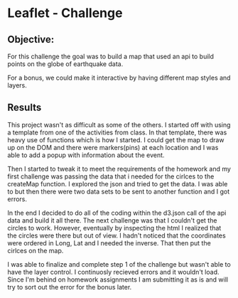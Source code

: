 # Leaflet - Challenge	

## Objective:
For this challenge the goal was to build a map that used an api to build points on the globe of earthquake data.  

For a bonus, we could make it interactive by having different map styles and layers.

## Results

This project wasn't as difficult as some of the others.  I started off with using a template from one of the activities from class. In that template, there was heavy use of functions which is how I started.  I could get the map to draw up on the DOM and there were markers(pins) at each location and I was able to add a popup with information about the event.

Then I started to tweak it to meet the requirements of the homework and my first challenge was passing the data that i needed for the cirlces to the createMap function.  I explored the json and tried to get the data.  I was able to but then there were two data sets to be sent to another function and I got errors.

In the end I decided to do all of the coding within the d3.json call of the api data and build it all there.  The next challenge was that I couldn't get the circles to work.  However, eventually by inspecting the html I realized that the circles were there but out of view.  I hadn't noticed that the coordinates were ordered in  Long, Lat and I needed the inverse.  That then put the cirlces on the map.

I was able to finalize and complete step 1 of the challenge but wasn't able to have the layer control.  I continuosly recieved errors and it wouldn't load.  Since I'm behind on homework assignments I am submitting it as is and will try to sort out the error for the bonus later.


